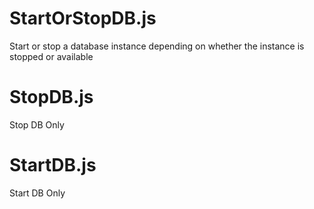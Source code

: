# StartOrStopDB.js

Start or stop a database instance depending on whether the instance is stopped or available

# StopDB.js

Stop DB Only

# StartDB.js

Start DB Only
